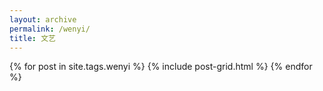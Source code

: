 ```yaml
---
layout: archive
permalink: /wenyi/
title: 文艺
---
```



<div class="tiles">
  {% for post in site.tags.wenyi %}
 	{% include post-grid.html %}
  {% endfor %}
</div>
